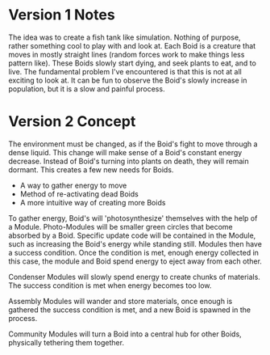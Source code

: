 # Version 1 Notes
The idea was to create a fish tank like simulation. Nothing of purpose, rather something cool to play with and look at. Each Boid is a creature that moves in mostly straight lines (random forces work to make things less pattern like). These Boids slowly start dying, and seek plants to eat, and to live. The fundamental problem I've encountered is that this is not at all exciting to look at. It can be fun to observe the Boid's slowly increase in population, but it is a slow and painful process.

# Version 2 Concept
The environment must be changed, as if the Boid's fight to move through a dense liquid. This change will make sense of a Boid's constant energy decrease. Instead of Boid's turning into plants on death, they will remain dormant. This creates a few new needs for Boids.
- A way to gather energy to move
- Method of re-activating dead Boids
- A more intuitive way of creating more Boids

To gather energy, Boid's will 'photosynthesize' themselves with the help of a Module. Photo-Modules will be smaller green circles that become absorbed by a Boid. Specific update code will be contained in the Module, such as increasing the Boid's energy while standing still. Modules then have a success condition. Once the condition is met, enough energy collected in this case, the module and Boid spend energy to eject away from each other.

Condenser Modules will slowly spend energy to create chunks of materials. The success condition is met when energy becomes too low.

Assembly Modules will wander and store materials, once enough is gathered the success condition is met, and a new Boid is spawned in the process.

Community Modules will turn a Boid into a central hub for other Boids, physically tethering them together.
